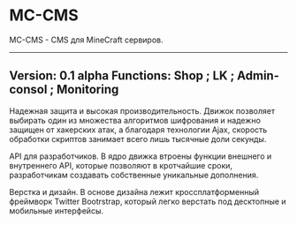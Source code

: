 # MC-CMS
MC-CMS - CMS для MineCraft сервиров.

--------------------------
Version: 0.1 alpha
Functions: Shop ; LK ; Admin-consol ; Monitoring
--------------------------
Надежная защита и высокая производительность.
Движок позволяет выбирать один из множества алгоритмов шифрования и надежно защищен от хакерских атак, а благодаря технологии Ajax, скорость обработки скриптов занимает всего лишь тысячные доли секунды.

API для разработчиков.
В ядро движка втроены функции внешнего и внутреннего API, которые позволяют в кротчайшие сроки, разработчикам создавать собственные уникальные дополнения.

Верстка и дизайн.
В основе дизайна лежит кроссплатформенный фреймворк Twitter Bootrstrap, который легко верстать под десктопные и мобильные интерфейсы.
